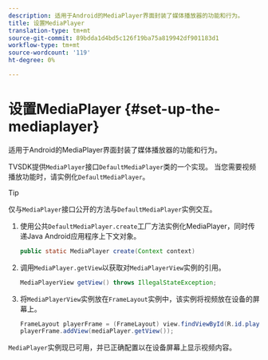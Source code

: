 ```yaml
---
description: 适用于Android的MediaPlayer界面封装了媒体播放器的功能和行为。
title: 设置MediaPlayer
translation-type: tm+mt
source-git-commit: 89bdda1d4bd5c126f19ba75a819942df901183d1
workflow-type: tm+mt
source-wordcount: '119'
ht-degree: 0%

---
```



# 设置MediaPlayer {#set-up-the-mediaplayer}

适用于Android的MediaPlayer界面封装了媒体播放器的功能和行为。

TVSDK提供`MediaPlayer`接口`DefaultMediaPlayer`类的一个实现。 当您需要视频播放功能时，请实例化`DefaultMediaPlayer`。

>[!TIP]
>
>仅与`MediaPlayer`接口公开的方法与`DefaultMediaPlayer`实例交互。

1. 使用公共`DefaultMediaPlayer.create`工厂方法实例化MediaPlayer，同时传递Java Android应用程序上下文对象。

   ```java
   public static MediaPlayer create(Context context) 
   ```

1. 调用`MediaPlayer.getView`以获取对`MediaPlayerView`实例的引用。

   ```java
   MediaPlayerView getView() throws IllegalStateException; 
   ```

1. 将`MediaPlayerView`实例放在`FrameLayout`实例中，该实例将视频放在设备的屏幕上。

   ```java
   FrameLayout playerFrame = (FrameLayout) view.findViewById(R.id.playerFrame); 
   playerFrame.addView(mediaPlayer.getView()); 
   ```

`MediaPlayer`实例现已可用，并已正确配置以在设备屏幕上显示视频内容。
